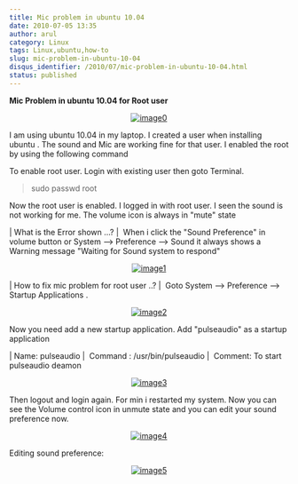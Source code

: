 ```yaml
---
title: Mic problem in ubuntu 10.04
date: 2010-07-05 13:35
author: arul
category: Linux
tags: Linux,ubuntu,how-to
slug: mic-problem-in-ubuntu-10-04
disqus_identifier: /2010/07/mic-problem-in-ubuntu-10-04.html
status: published
---
```


**Mic Problem in ubuntu 10.04 for Root user**

<div class="separator" style="clear: both; text-align: center;">

[![image0](http://1.bp.blogspot.com/_X5tq9y9xv2s/TDIvaC1A0YI/AAAAAAAAAb8/fg2JNqwg6uE/s320/Volume+in+ubuntu+10.04.png)](http://1.bp.blogspot.com/_X5tq9y9xv2s/TDIvaC1A0YI/AAAAAAAAAb8/fg2JNqwg6uE/s1600/Volume+in+ubuntu+10.04.png)

</div>

I am using ubuntu 10.04 in my laptop. I created a user when installing
ubuntu . The sound and Mic are working fine for that user. I enabled the
root by using the following command

To enable root user. Login with existing user then goto Terminal.

> sudo passwd root

Now the root user is enabled. I logged in with root user. I seen the
sound is not working for me. The volume icon is always in \"mute\" state

| What is the Error shown \...?
|  When i click the \"Sound Preference\" in volume button or System
  \--\> Preference \--\> Sound it always shows a Warning message
  \"Waiting for Sound system to respond\"

<div class="separator" style="clear: both; text-align: center;">

[![image1](http://3.bp.blogspot.com/_X5tq9y9xv2s/TEc_0dAcuYI/AAAAAAAAAdc/uRcnI1a_fG0/s320/waiting+for+response.png)](http://3.bp.blogspot.com/_X5tq9y9xv2s/TEc_0dAcuYI/AAAAAAAAAdc/uRcnI1a_fG0/s1600/waiting+for+response.png)

</div>

| How to fix mic problem for root user ..?
|  Goto System \--\> Preference \--\> Startup Applications .

<div class="separator" style="clear: both; text-align: center;">

[![image2](http://1.bp.blogspot.com/_X5tq9y9xv2s/TDIxqUrbzsI/AAAAAAAAAcE/jVA2AakzRC4/s320/startup+application+-+ubuntu.png)](http://1.bp.blogspot.com/_X5tq9y9xv2s/TDIxqUrbzsI/AAAAAAAAAcE/jVA2AakzRC4/s1600/startup+application+-+ubuntu.png)

</div>

Now you need add a new startup application. Add \"pulseaudio\" as a
startup application

| Name: pulseaudio
|  Command : /usr/bin/pulseaudio
|  Comment: To start pulseaudio deamon

<div class="separator" style="clear: both; text-align: center;">

[![image3](http://3.bp.blogspot.com/_X5tq9y9xv2s/TDIyC_EXQrI/AAAAAAAAAcM/JC7uXRAJqvk/s320/Add+start+up+application+ubuntu.png)](http://3.bp.blogspot.com/_X5tq9y9xv2s/TDIyC_EXQrI/AAAAAAAAAcM/JC7uXRAJqvk/s1600/Add+start+up+application+ubuntu.png)

</div>

Then logout and login again. For min i restarted my system. Now you can
see the Volume control icon in unmute state and you can edit your sound
preference now.

<div class="separator" style="clear: both; text-align: center;">

[![image4](http://2.bp.blogspot.com/_X5tq9y9xv2s/TDIywdsgklI/AAAAAAAAAcU/htWK_E-B4o4/s320/working+mic+for+ubuntu.png)](http://2.bp.blogspot.com/_X5tq9y9xv2s/TDIywdsgklI/AAAAAAAAAcU/htWK_E-B4o4/s1600/working+mic+for+ubuntu.png)

</div>

Editing sound preference:

<div class="separator" style="clear: both; text-align: center;">

[![image5](http://1.bp.blogspot.com/_X5tq9y9xv2s/TDIz1bMbXWI/AAAAAAAAAck/o55AK7XlmX4/s320/Sound+Preferences+-+ubuntu+10.04.png)](http://1.bp.blogspot.com/_X5tq9y9xv2s/TDIz1bMbXWI/AAAAAAAAAck/o55AK7XlmX4/s1600/Sound+Preferences+-+ubuntu+10.04.png)

</div>
